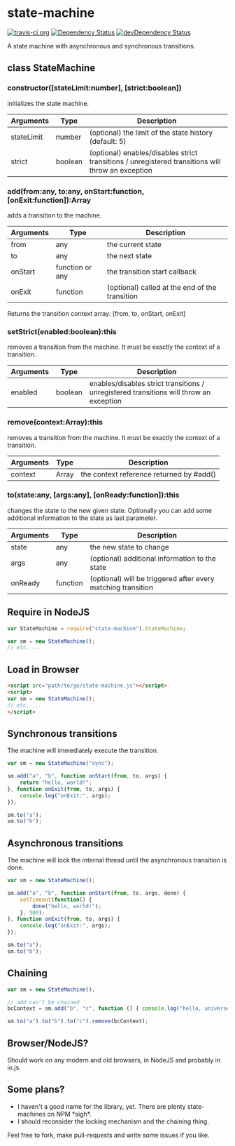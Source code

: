 # state-machine

[![travis-ci.org](https://travis-ci.org/mario-st/state-machine.svg?branch=master)](https://travis-ci.org/mario-st/state-machine?branch=master)
[![Dependency Status](https://david-dm.org/mario-st/state-machine.svg)](https://david-dm.org/mario-st/state-machine)
[![devDependency Status](https://david-dm.org/mario-st/state-machine/dev-status.svg)](https://david-dm.org/mario-st/state-machine#info=devDependencies)

A state machine with asynchronous and synchronous transitions.

## class StateMachine

### constructor([stateLimit:number], [strict:boolean])

initializes the state machine.

| Arguments       | Type    | Description                                                                                       |
| --------------- | ------- | ------------------------------------------------------------------------------------------------- |
| stateLimit      | number  | (optional) the limit of the state history (default: 5)                                            |
| strict          | boolean | (optional) enables/disables strict transitions / unregistered transitions will throw an exception |

### add(from:any, to:any, onStart:function, [onExit:function]):Array

adds a transition to the machine.

| Arguments | Type            | Description                                    |
| --------- | --------------- | ---------------------------------------------- |
| from      | any             | the current state                              |
| to        | any             | the next state                                 |
| onStart   | function or any | the transition start callback                  |
| onExit    | function        | (optional) called at the end of the transition |

Returns the transition context array: [from, to, onStart, onExit]

### setStrict(enabled:boolean):this

removes a transition from the machine. It must be
exactly the context of a transition.

| Arguments | Type            | Description                                    																				 |
| --------- | --------------- | -------------------------------------------------------------------------------------- |
| enabled   | boolean         | enables/disables strict transitions / unregistered transitions will throw an exception |

### remove(context:Array):this

removes a transition from the machine. It must be
exactly the context of a transition.

| Arguments | Type            | Description                                    |
| --------- | --------------- | ---------------------------------------------- |
| context   | Array           | the context reference returned by #add()       |

### to(state:any, [args:any], [onReady:function]):this

changes the state to the new given state. Optionally you can add
some additional information to the state as last parameter.

| Arguments | Type            | Description                                                  |
| --------- | --------------- | ------------------------------------------------------------ |
| state     | any             | the new state to change                                      |
| args      | any             | (optional) additional information to the state               |
| onReady   | function        | (optional) will be triggered after every matching transition |

## Require in NodeJS

```javascript
var StateMachine = require("state-machine").StateMachine;

var sm = new StateMachine();
// etc. ...
```

## Load in Browser

```html
<script src="path/to/go/state-machine.js"></script>
<script>
var sm = new StateMachine();
// etc. ...
</script>
```

## Synchronous transitions

The machine will immediately execute the transition.

```javascript
var sm = new StateMachine("sync");

sm.add("a", "b", function onStart(from, to, args) {
	return "hello, world!";
}, function onExit(from, to, args) {
	console.log("onExit:", args);
});

sm.to("a");
sm.to("b");
```

## Asynchronous transitions

The machine will lock the internal thread until the asynchronous transition is done.

```javascript
var sm = new StateMachine();

sm.add("a", "b", function onStart(from, to, args, done) {
	setTimeout(function() {
		done("hello, world!");
	}, 500);
}, function onExit(from, to, args) {
	console.log("onExit:", args);
});

sm.to("a");
sm.to("b");
```

## Chaining

```javascript
var sm = new StateMachine();

// add can't be chained
bcContext = sm.add("b", "c", function () { console.log("hello, universe!"); return 1;});

sm.to("a").to("b").to("c").remove(bcContext);
```

## Browser/NodeJS?

Should work on any modern and old browsers, in NodeJS and probably in io.js.

## Some plans?

* I haven't a good name for the library, yet. There are plenty state-machines on NPM \*sigh*.
* I should reconsider the locking mechanism and the chaining thing.

Feel free to fork, make pull-requests and write some issues if you like.